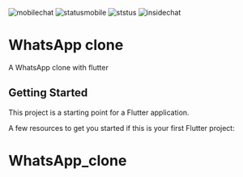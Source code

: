 ![mobilechat](https://user-images.githubusercontent.com/68594765/134806316-55838727-6ddf-4e6b-b51d-68c7a9926b64.pngs=200)
![statusmobile](https://user-images.githubusercontent.com/68594765/134806318-5fada3c1-b22b-465d-b83f-60b53d776375.png)
![ststus](https://user-images.githubusercontent.com/68594765/134806321-d2ac8ddf-1b20-4e57-99de-f58bd326ce9d.png)
![insidechat](https://user-images.githubusercontent.com/68594765/134806215-003bb7fc-10bd-47b3-8e10-279298b425ed.png)
# WhatsApp clone

A WhatsApp clone with flutter

## Getting Started

This project is a starting point for a Flutter application.

A few resources to get you started if this is your first Flutter project:


# WhatsApp_clone
